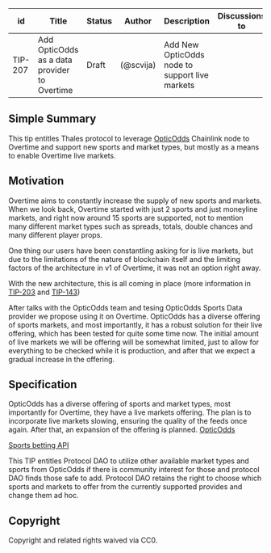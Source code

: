| id | Title | Status | Author | Description | Discussions to | Created |
| ----------- | ----------- | ----------- | ----------- | ----------- | ----------- | ----------- |
| TIP-207 | Add OpticOdds as a data provider to Overtime| Draft |  (@scvija) | Add New OpticOdds node to support live markets|  | 2024-05-21

## Simple Summary
This tip entitles Thales protocol to leverage [OpticOdds](https://opticodds.com/) Chainlink node to Overtime and support new sports and market types, but mostly as a means to enable Overtime live markets.

## Motivation
Overtime aims to constantly increase the supply of new sports and markets. When we look back, Overtime started with just 2 sports and just moneyline markets, and right now around 15 sports are supported, not to mention many different market types such as spreads, totals, double chances and many different player props.

One thing our users have been constantling asking for is live markets, but due to the limitations of the nature of blockchain itself and the limiting factors of the architecture in v1 of Overtime, it was not an option right away. 

With the new architecture, this is all coming in place (more information in [TIP-203](TIP-203.md) and [TIP-143](TIP-143.md))

After talks with the OpticOdds team and tesing OpticOdds Sports Data provider we propose using it on Overtime. OpticOdds has a diverse offering of sports markets, and most importantly, it has a robust solution for their live offering, which has been tested for quite some time now. The initial amount of live markets we will be offering will be somewhat limited, just to allow for everything to be checked while it is production, and after that we expect a gradual increase in the offering.



## Specification

OpticOdds has a diverse offering of sports and market types, most importantly for Overtime, they have a live markets offering. The plan is to incorporate live markets slowing, ensuring the quality of the feeds once again. After that, an expansion of the offering is planned.
[OpticOdds ](https://opticodds.com/)

[Sports betting API ](https://opticodds.com/sports-betting-api/)  


This TIP entitles Protocol DAO to utilize other available market types and sports from OpticOdds if there is community interest for those and protocol DAO finds those safe to add. Protocol DAO retains the right to choose which sports and markets to offer from the currently supported provides and change them ad hoc.


## Copyright

Copyright and related rights waived via CC0.
